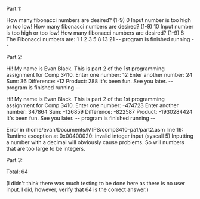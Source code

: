 Part 1:

How many fibonacci numbers are desired? (1-9)
0
Input number is too high or too low!
How many fibonacci numbers are desired? (1-9)
10
Input number is too high or too low!
How many fibonacci numbers are desired? (1-9)
8
The Fibonacci numbers are:
1 1 2 3 5 8 13 21 
-- program is finished running --


Part 2:

Hi! My name is Evan Black. This is part 2 of the 1st programming assignment for Comp 3410.
Enter one number: 12
Enter another number: 24
Sum: 36
Difference: -12
Product: 288
It's been fun. See you later.
-- program is finished running --

Hi! My name is Evan Black. This is part 2 of the 1st programming assignment for Comp 3410.
Enter one number: -474723
Enter another number: 347864
Sum: -126859
Difference: -822587
Product: -1930284424
It's been fun. See you later.
-- program is finished running --

Error in /home/evan/Documents/MIPS/comp3410-pa1/part2.asm line 19: Runtime exception at 0x00400020: invalid integer input (syscall 5)
Inputting a number with a decimal will obviously cause problems. So will numbers that are too large to be integers.


Part 3:

Total: 64

(I didn't think there was much testing to be done here as there is no user input. I did, however, verify that 64 is the correct answer.)
